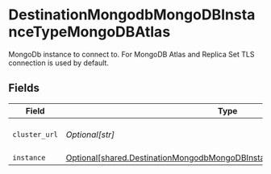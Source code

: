 # DestinationMongodbMongoDBInstanceTypeMongoDBAtlas

MongoDb instance to connect to. For MongoDB Atlas and Replica Set TLS connection is used by default.


## Fields

| Field                                                                                                                                                              | Type                                                                                                                                                               | Required                                                                                                                                                           | Description                                                                                                                                                        |
| ------------------------------------------------------------------------------------------------------------------------------------------------------------------ | ------------------------------------------------------------------------------------------------------------------------------------------------------------------ | ------------------------------------------------------------------------------------------------------------------------------------------------------------------ | ------------------------------------------------------------------------------------------------------------------------------------------------------------------ |
| `cluster_url`                                                                                                                                                      | *Optional[str]*                                                                                                                                                    | :heavy_check_mark:                                                                                                                                                 | URL of a cluster to connect to.                                                                                                                                    |
| `instance`                                                                                                                                                         | [Optional[shared.DestinationMongodbMongoDBInstanceTypeMongoDBAtlasInstance]](undefined/models/shared/destinationmongodbmongodbinstancetypemongodbatlasinstance.md) | :heavy_minus_sign:                                                                                                                                                 | N/A                                                                                                                                                                |
